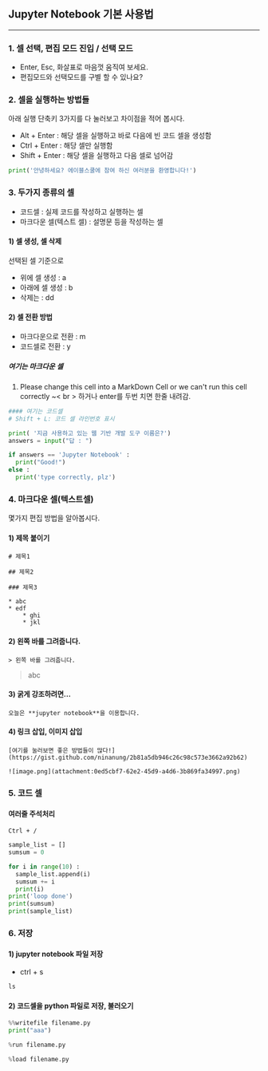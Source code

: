 ## Jupyter Notebook 기본 사용법

---


### 1. 셀 선택, 편집 모드 진입 / 선택 모드

* Enter, Esc, 화살표로 마음껏 움직여 보세요.  
* 편집모드와 선택모드를 구별 할 수 있나요?

### 2. 셀을 실행하는 방법들

아래 실행 단축키 3가지를 다 눌러보고 차이점을 적어 봅시다.

* Alt + Enter : 해당 셀을 실행하고 바로 다음에 빈 코드 셀을 생성함
* Ctrl + Enter : 해당 셀만 실행함
* Shift + Enter : 해당 셀을 실행하고 다음 셀로 넘어감

```python
print('안녕하세요? 에이블스쿨에 참여 하신 여러분을 환영합니다!')
```

### 3. 두가지 종류의 셀

* 코드셀 : 실제 코드를 작성하고 실행하는 셀
* 마크다운 셀(텍스트 셀) : 설명문 등을 작성하는 셀

#### 1) 셀 생성, 셀 삭제

선택된 셀 기준으로

* 위에 셀 생성 : a
* 아래에 셀 생성 : b
* 삭제는 : dd

#### 2) 셀 전환 방법

* 마크다운으로 전환 : m
* 코드셀로 전환 : y

##### 여기는 마크다운 셀

1. Please change this cell into a MarkDown Cell
or we can't run this cell correctly
~< br > 하거나 enter를 두번 치면 한줄 내려감.

```python
#### 여기는 코드셀
# Shift + L: 코드 셀 라인번호 표시

print( '지금 사용하고 있는 웹 기반 개발 도구 이름은?')
answers = input("답 : ")

if answers == 'Jupyter Notebook' :
  print("Good!")
else :
  print('type correctly, plz')
```

### 4. 마크다운 셀(텍스트셀)

몇가지 편집 방법을 알아봅시다.

#### 1) 제목 붙이기

`# 제목1`

`## 제목2`

`### 제목3`

```
* abc
* edf
    * ghi
    * jkl
```

#### 2) 왼쪽 바를 그려줍니다.  

`> 왼쪽 바를 그려줍니다.`

> abc  

#### 3) 굵게 강조하려면...

`오늘은 **jupyter notebook**을 이용합니다.`

#### 4) 링크 삽입, 이미지 삽입

`[여기를 눌러보면 좋은 방법들이 많다!](https://gist.github.com/ninanung/2b81a5db946c26c98c573e3662a92b62)`

`![image.png](attachment:0ed5cbf7-62e2-45d9-a4d6-3b869fa34997.png)`

### 5. 코드 셀

#### 여러줄 주석처리

`Ctrl + /`

```python
sample_list = []
sumsum = 0

for i in range(10) :
  sample_list.append(i)
  sumsum += i
  print(i)
print('loop done')
print(sumsum)
print(sample_list)
```

### 6. 저장

#### 1) jupyter notebook 파일 저장

* ctrl + s

```python
ls
```

#### 2) 코드셀을 python 파일로 저장, 불러오기

```python
%%writefile filename.py
print("aaa")
```

```python
%run filename.py
```

```python
%load filename.py
```
